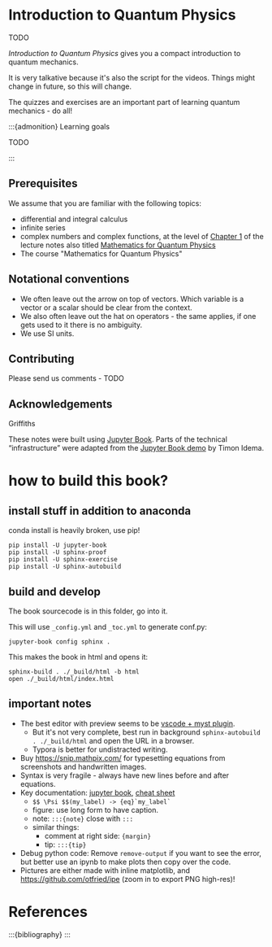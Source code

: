 # Introduction to Quantum Physics


TODO

*Introduction to Quantum Physics* gives you a compact introduction
to quantum mechanics.

It is very talkative because it's also the script for the videos. Things might change in future, so this will change.

The quizzes and exercises are an important part of learning quantum mechanics - do all!

:::{admonition} Learning goals

TODO


:::


## Prerequisites

We assume that you are familiar with the following topics:

- differential and integral calculus
- infinite series
- complex numbers and complex functions, at the level of [Chapter
  1](https://mathforquantum.quantumtinkerer.tudelft.nl/1_complex_numbers/)
  of the lecture notes also titled [Mathematics for Quantum
  Physics](https://mathforquantum.quantumtinkerer.tudelft.nl/)
- The course "Mathematics for Quantum Physics"

## Notational conventions

* We often leave out the arrow on top of vectors. Which variable is a vector or a scalar should be clear from the context.
* We also often leave out the hat on operators - the same applies, if one gets used to it there is no ambiguity.
* We use SI units.

## Contributing

Please send us comments - TODO

## Acknowledgements

Griffiths

These notes were built using [Jupyter Book](https://jupyterbook.org/).
Parts of the technical “infrastructure” were adapted from the [Jupyter
Book demo](https://idemalab.tudelft.nl/jupyterbookdemo/) by Timon
Idema.

# how to build this book?

## install stuff in addition to anaconda
conda install is heavily broken, use pip!
```
pip install -U jupyter-book
pip install -U sphinx-proof
pip install -U sphinx-exercise
pip install -U sphinx-autobuild
```
## build and develop

The book sourcecode is in this folder, go into it.

This will use  `_config.yml` and  `_toc.yml` to generate conf.py:

```
jupyter-book config sphinx .
```
This makes the book in html and opens it:
```
sphinx-build . ./_build/html -b html
open ./_build/html/index.html
```


## important notes
* The best editor with preview seems to be [vscode + myst plugin](https://github.com/executablebooks/myst-vs-code). 
  * But it's not very complete, best run in background `sphinx-autobuild . ./_build/html` and open the URL in a browser.
  * Typora is better for undistracted writing.
* Buy https://snip.mathpix.com/ for typesetting equations from screenshots and handwritten images.
* Syntax is very fragile - always have new lines before and after equations.
* Key documentation: [jupyter book](https://jupyterbook.org/en/stable/content/references.html), [cheat sheet](https://jupyterbook.org/en/stable/reference/cheatsheet.html)
  * ```$$ \Psi $$(my_label) -> {eq}`my_label` ```
  * figure: use long form to have caption.
  * note: `:::{note}` close with `:::`
  * similar things: 
    * comment at right side: `{margin}`
    * tip: `:::{tip}`
* Debug python code: Remove `remove-output` if you want to see the error, but better use an ipynb to make plots then copy over the code.
* Pictures are either made with inline matplotlib, and https://github.com/otfried/ipe (zoom in to export PNG high-res)!


# References

:::{bibliography}
:::
